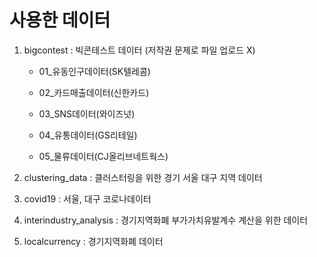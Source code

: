 # 사용한 데이터

1. bigcontest : 빅콘테스트 데이터 (저작권 문제로 파일 업로드 X)

    - 01_유동인구데이터(SK텔레콤)

    - 02_카드매출데이터(신한카드)

    - 03_SNS데이터(와이즈넛)

    - 04_유통데이터(GS리테일)

    - 05_물류데이터(CJ올리브네트웍스)

1.  clustering_data : 클러스터링을 위한 경기 서울 대구 지역 데이터

1. covid19 : 서울, 대구 코로나데이터

1. interindustry_analysis : 경기지역화폐 부가가치유발계수 계산을 위한 데이터

1. localcurrency : 경기지역화폐 데이터